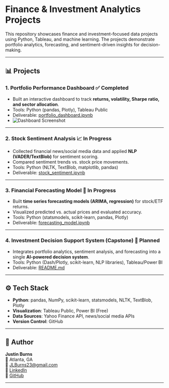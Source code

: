 # Finance & Investment Analytics Projects  

This repository showcases finance and investment-focused data projects using Python, Tableau, and machine learning. The projects demonstrate portfolio analytics, forecasting, and sentiment-driven insights for decision-making.  

---

## 📊 Projects  

### 1. Portfolio Performance Dashboard ✅ Completed  
- Built an interactive dashboard to track **returns, volatility, Sharpe ratio, and sector allocation**.  
- Tools: Python (pandas, Plotly), Tableau Public  
- Deliverable: [portfolio_dashboard.ipynb](Portfolio_performance_2_0.ipynb)  
- ![Dashboard Screenshot](Project1_PortfolioDashboard/dashboard.png)  

---

### 2. Stock Sentiment Analysis 📈 In Progress  
- Collected financial news/social media data and applied **NLP (VADER/TextBlob)** for sentiment scoring.  
- Compared sentiment trends vs. stock price movements.  
- Tools: Python (NLTK, TextBlob, matplotlib, pandas)  
- Deliverable: [stock_sentiment.ipynb](Project2_StockSentiment/stock_sentiment.ipynb)  

---

### 3. Financial Forecasting Model 🔮 In Progress  
- Built **time series forecasting models (ARIMA, regression)** for stock/ETF returns.  
- Visualized predicted vs. actual prices and evaluated accuracy.  
- Tools: Python (statsmodels, scikit-learn, pandas, Plotly)  
- Deliverable: [forecasting_model.ipynb](Project3_Forecasting/forecasting_model.ipynb)  

---

### 4. Investment Decision Support System (Capstone) 🚀 Planned  
- Integrates portfolio analytics, sentiment analysis, and forecasting into a single **AI-powered decision system**.  
- Tools: Python (Dash/Plotly, scikit-learn, NLP libraries), Tableau/Power BI  
- Deliverable: [README.md](Capstone_InvestmentDecisionSystem/README.md)  

---

## ⚙️ Tech Stack  
- **Python**: pandas, NumPy, scikit-learn, statsmodels, NLTK, TextBlob, Plotly  
- **Visualization**: Tableau Public, Power BI (Free)  
- **Data Sources**: Yahoo Finance API, news/social media APIs  
- **Version Control**: GitHub  

---

## 📌 Author  
**Justin Burns**  
📍 Atlanta, GA  
📧 [JLBurns23@gmail.com](mailto:JLBurns23@gmail.com)  
🔗 [LinkedIn](https://www.linkedin.com/in/justinburns23/)  
🔗 [GitHub](https://github.com/Jlburns23/Finance)  

---
